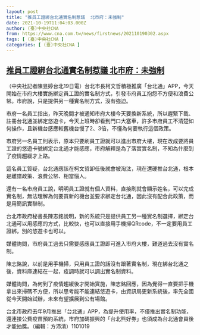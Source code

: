 ```yaml
---
layout: post
title: "推員工證綁台北通實名制惹議  北市府：未強制"
date: 2021-10-19T11:04:03.000Z
author: (臺)中央社CNA
from: https://www.cna.com.tw/news/firstnews/202110190302.aspx
tags: [ (臺)中央社CNA ]
categories: [ (臺)中央社CNA ]
---
```

<!--1634641443000-->
[推員工證綁台北通實名制惹議  北市府：未強制](https://www.cna.com.tw/news/firstnews/202110190302.aspx)
------

<div>
<div></div><div><p>（中央社記者陳昱婷台北19日電）台北市長柯文哲積極推廣「台北通」APP，今天開始在市府大樓實施綁定員工證的實名制方式，引發市府員工抱怨不方便和浪費公帑。市府說，只是提供另一種實名制方式，沒有強迫。</p><p>市府一名員工指出，昨天晚間才被通知市府大樓今天要換新系統，所以趕緊下載、註冊台北通並綁定悠遊卡，今天上班時卻看到門口大塞車，許多市府員工不清楚如何操作，且新機台感應較舊機台慢了2、3倍，不懂為何要執行這個政策。</p><p>市府另一名員工則表示，原本只要刷員工證就可以進出市府大樓，現在改成要將員工證的悠遊卡號綁定台北通才能感應，市府解釋是為了落實實名制，不知為什麼到了疫情趨緩才上路。</p><p>這名員工質疑，台北通應該在柯文哲卸任後就會被淘汰，現在還硬推台北通，根本是離譜政策、浪費公帑、相當惱人。</p><p>還有一名市府員工說，明明員工證就有個人資料，直接刷就會顯示姓名，可以完成實名制，無法理解為何要買新的機台並要求綁定台北通，因此沒有配合此政策，而是用簡訊實聯制。</p><p>台北市政府秘書長陳志銘說明，新的系統只是提供員工另一種實名制選擇，綁定台北通可以用感應的方式，比較快，也可以直接用手機掃QRcode，不一定要用員工證綁，別的悠遊卡也可以。</p><p>媒體詢問，市府員工過去只需要感應員工證即可進入市府大樓，難道過去沒有實名制。</p><p>陳志銘說，以前是用手機掃，只用員工證的話沒有跟著實名制，現在綁台北通之後，資料庫連結在一起，疫調時就可以調出實名制資料。</p><p>媒體詢問，為何到了疫情趨緩後才開始實施，陳志銘回應，因為覺得一直要把手機拿出來掃碼不方便，所以思考能不能連結悠遊卡，由資訊局更新系統後，率先全國從今天開始試辦，未來有望擴展到公有場館。</p><p>台北市政府去年9月推出「台北通」APP，為提升使用率，不僅推出實名制功能，還連接公費疫苗預約系統，市府加碼振興的「台北熊好券」也須成為台北通會員後才能抽獎。（編輯：方沛清）1101019</p></div>
</div>
